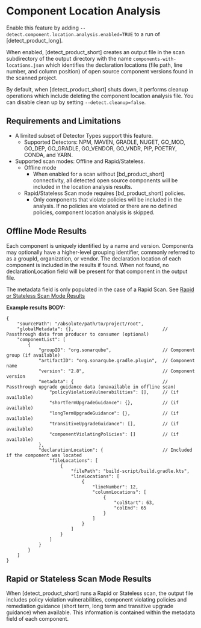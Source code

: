 # Component Location Analysis

Enable this feature by adding `--detect.component.location.analysis.enabled=TRUE` to a run of [detect_product_long].

When enabled, [detect_product_short] creates an output file in the scan subdirectory of the output directory with the name `components-with-locations.json` which identifies the declaration locations (file path, line number, and column position) of open source component versions found in the scanned project.

<note type="note">By default, when [detect_product_short] shuts down, it performs cleanup operations which include deleting the component location analysis file. You can disable clean up by setting `--detect.cleanup=false`.</note>

## Requirements and Limitations

* A limited subset of Detector Types support this feature.
    * Supported Detectors: NPM, MAVEN, GRADLE, NUGET, GO_MOD, GO_DEP, GO_GRADLE, GO_VENDOR, GO_VNDR, PIP, POETRY, CONDA, and YARN.
* Supported scan modes: Offline and Rapid/Stateless.
    * Offline mode
      * When enabled for a scan without [bd_product_short] connectivity, all detected open source components will be included in the location analysis results.
    * Rapid/Stateless Scan mode requires [bd_product_short] policies.
        * Only components that violate policies will be included in the analysis. If no policies are violated or there are no defined policies, component location analysis is skipped.

## Offline Mode Results

Each component is uniquely identified by a name and version. Components may optionally have a higher-level grouping identifier, commonly referred to as a groupId, organization, or vendor. The declaration location of each component is included in the results if found. When not found, no declarationLocation field will be present for that component in the output file. 

<note type="note">The metadata field is only populated in the case of a Rapid Scan. See [Rapid or Stateless Scan Mode Results](#rapid-or-stateless-scan-mode-results)</note>

**Example results BODY:**
```
{
    "sourcePath": "/absolute/path/to/project/root",
    "globalMetadata": {},                                 // Passthrough data from producer to consumer (optional)
    "componentList": [
        { 
            "groupID": "org.sonarqube",                   // Component group (if available)
            "artifactID": "org.sonarqube.gradle.plugin",  // Component name
            "version": "2.8",                             // Component version
            "metadata": {                                 // Passthrough upgrade guidance data (unavailable in offline scan)
                "policyViolationVulnerabilities": [],     // (if available)
                "shortTermUpgradeGuidance": {},           // (if available)
                "longTermUpgradeGuidance": {},            // (if available)
                "transitiveUpgradeGuidance": [],          // (if available)
                "componentViolatingPolicies": []          // (if available)
            },
            "declarationLocation": {                      // Included if the component was located
                "fileLocations": [
                    {
                        "filePath": "build-script/build.gradle.kts",
                        "lineLocations": [
                            {
                                "lineNumber": 12,
                                "columnLocations": [
                                    {
                                        "colStart": 63,
                                        "colEnd": 65
                                    }
                                ]
                            }
                        ]
                    }
                ]
            }
        }
    ]
}
```

## Rapid or Stateless Scan Mode Results

When [detect_product_short] runs a Rapid or Stateless scan, the output file includes policy violation vulnerabilities, component violating policies and remediation guidance (short term, long term and transitive upgrade guidance) when available. This information is contained within the metadata field of each component.
